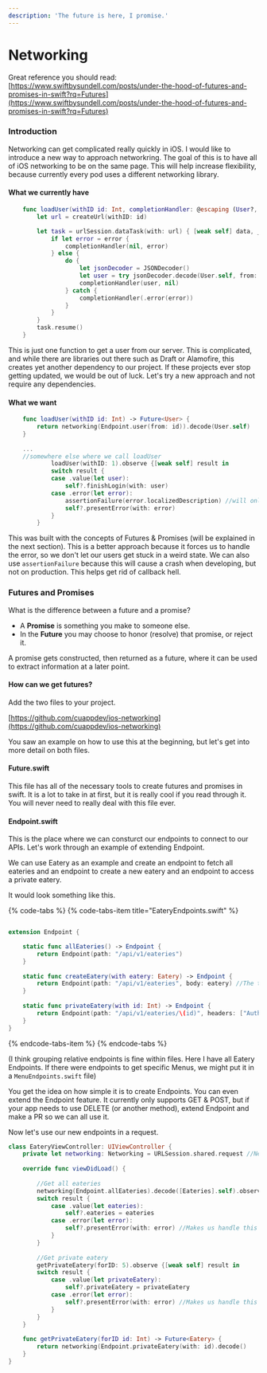 ```yaml
---
description: 'The future is here, I promise.'
---
```


# Networking

Great reference you should read: [https://www.swiftbysundell.com/posts/under-the-hood-of-futures-and-promises-in-swift?rq=Futures](https://www.swiftbysundell.com/posts/under-the-hood-of-futures-and-promises-in-swift?rq=Futures)

### Introduction

Networking can get complicated really quickly in iOS. I would like to introduce a new way to approach networkring. The goal of this is to have all of iOS networking to be on the same page. This will help increase flexibility, because currently every pod uses a different networking library.

#### What we currently have

```swift
    func loadUser(withID id: Int, completionHandler: @escaping (User?, Error?)) {
        let url = createUrl(withID: id)

        let task = urlSession.dataTask(with: url) { [weak self] data, _, error in
            if let error = error {
                completionHandler(nil, error)
            } else {
                do {
                    let jsonDecoder = JSONDecoder()
                    let user = try jsonDecoder.decode(User.self, from: data)
                    completionHandler(user, nil)
                } catch {
                    completionHandler(.error(error))
                }
            }
        }
        task.resume()
    }
```

This is just one function to get a user from our server. This is  complicated, and while there are libraries out there such as Draft or Alamofire, this creates yet another dependency to our project. If these projects ever stop getting updated, we would be out of luck. Let's try a new approach and not require any dependencies.

#### What we want

```swift
    func loadUser(withID id: Int) -> Future<User> {
        return networking(Endpoint.user(from: id)).decode(User.self)
    }
    
    ...
    //somewhere else where we call loadUser
            loadUser(withID: 1).observe {[weak self] result in
            switch result {
            case .value(let user):
                self?.finishLogin(with: user)
            case .error(let error):
                assertionFailure(error.localizedDescription) //will only crash on development, not production
                self?.presentError(with: error)
            }
        }
```

This was built with the concepts of Futures & Promises \(will be explained in the next section\). This is a better approach because it forces us to handle the error, so we don't let our users get stuck in a weird state. We can also use `assertionFailure` because this will cause a crash when developing, but not on production. This helps get rid of callback hell.

### Futures and Promises

What is the difference between a future and a promise?

* A **Promise** is something you make to someone else.
* In the **Future** you may choose to honor \(resolve\) that promise, or reject it.

A promise gets constructed, then returned as a future, where it can be used to extract information at a later point.

#### How can we get futures?

Add the two files to your project.

[https://github.com/cuappdev/ios-networking](https://github.com/cuappdev/ios-networking)

You saw an example on how to use this at the beginning, but let's get into more detail on both files.

#### Future.swift

This file has all of the necessary tools to create futures and promises in swift. It is a lot to take in at first, but it is really cool if you read through it. You will never need to really deal with this file ever.

#### Endpoint.swift

This is the place where we can consturct our endpoints to connect to our APIs. Let's work through an example of extending Endpoint.

We can use Eatery as an example and create an endpoint to fetch all eateries and an endpoint to create a new eatery and an endpoint to access a private eatery.

It would look something like this.

{% code-tabs %}
{% code-tabs-item title="EateryEndpoints.swift" %}
```swift

extension Endpoint {

    static func allEateries() -> Endpoint {
        return Endpoint(path: "/api/v1/eateries")
    }
    
    static func createEatery(with eatery: Eatery) -> Endpoint {
        return Endpoint(path: "/api/v1/eateries", body: eatery) //The type Eatery needs to conform to Codable protocol
    }
    
    static func privateEatery(with id: Int) -> Endpoint {
        return Endpoint(path: "/api/v1/eateries/\(id)", headers: ["Authorization": "SuperSecretKey"])
    }
}

```
{% endcode-tabs-item %}
{% endcode-tabs %}

\(I think grouping relative endpoints is fine within files. Here I have all Eatery Endpoints. If there were endpoints to get specific Menus, we might put it in a `MenuEndpoints.swift` file\)

You get the idea on how simple it is to create Endpoints. You can even extend the Endpoint feature. It currently only supports GET & POST, but if your app needs to use DELETE \(or another method\), extend Endpoint and make a PR so we can all use it.

Now let's use our new endpoints in a request.

```swift
class EateryViewController: UIViewController {
    private let networking: Networking = URLSession.shared.request //Networking is a typealias included in Future.swift
    
    override func viewDidLoad() {
        
        //Get all eateries
        networking(Endpoint.allEateries).decode([Eateries].self).observe {[weak self] result in
        switch result {
            case .value(let eateries):
                self?.eateries = eateries
            case .error(let error):
                self?.presentError(with: error) //Makes us handle this case of the request failing!
            }
        }
        
        //Get private eatery
        getPrivateEatery(forID: 5).observe {[weak self] result in
        switch result {
            case .value(let privateEatery):
                self?.privateEatery = privateEatery
            case .error(let error):
                self?.presentError(with: error) //Makes us handle this case of the request failing!
            }
        }
    }
    
    func getPrivateEatery(forID id: Int) -> Future<Eatery> {
        return networking(Endpoint.privateEatery(with: id).decode()
    }
}
```



